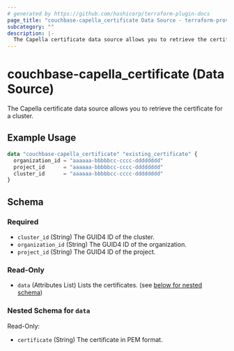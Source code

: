 ```yaml
---
# generated by https://github.com/hashicorp/terraform-plugin-docs
page_title: "couchbase-capella_certificate Data Source - terraform-provider-couchbase-capella"
subcategory: ""
description: |-
  The Capella certificate data source allows you to retrieve the certificate for a cluster.
---
```


# couchbase-capella_certificate (Data Source)

The Capella certificate data source allows you to retrieve the certificate for a cluster.

## Example Usage

```terraform
data "couchbase-capella_certificate" "existing_certificate" {
  organization_id = "aaaaaa-bbbbbcc-cccc-dddddddd"
  project_id      = "aaaaaa-bbbbbcc-cccc-dddddddd"
  cluster_id      = "aaaaaa-bbbbbcc-cccc-dddddddd"
}
```

<!-- schema generated by tfplugindocs -->
## Schema

### Required

- `cluster_id` (String) The GUID4 ID of the cluster.
- `organization_id` (String) The GUID4 ID of the organization.
- `project_id` (String) The GUID4 ID of the project.

### Read-Only

- `data` (Attributes List) Lists the certificates. (see [below for nested schema](#nestedatt--data))

<a id="nestedatt--data"></a>
### Nested Schema for `data`

Read-Only:

- `certificate` (String) The certificate in PEM format.
